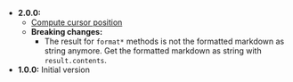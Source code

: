 * __2.0.0:__ 
  * [Compute cursor position](https://github.com/quilicicf/markdown-formatter/pull/1)
  * __Breaking changes:__
    * The result for `format*` methods is not the formatted markdown as string anymore. Get the formatted markdown as string with `result.contents`.
* __1.0.0:__ Initial version
